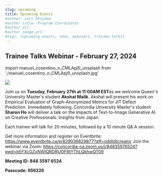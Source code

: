 ```yaml
---
slug: upcoming
title: Upcoming Events
#author: Lori Akiyama
#author_title: Program Coordinator 
#author_url: 
#author_image_url: 
#tags: [upcoming events, news, webinars, trainee talks]
---
```


## Trainee Talks Webinar - February 27, 2024


import manuel_cosentino_n_CMLApjfI_unsplash from './manuel_cosentino_n_CMLApjfI_unsplash.jpg'

<p class="manuel_cosentino_n_CMLApjfI_unsplash"><img src={manuel_cosentino_n_CMLApjfI_unsplash}/></p>

Join us on **Tuesday, February 27th at 11:00AM EST**as we welcome Queen's University Master's student **Akshat Malik.**  Akshat will present his work on Empirical Evaluation of Graph-Anonymized Metrics for JIT Defect Prediction.  Immediately following, Concordia University Master's student **Sharon Ho** will deliver a talk on the Impacts of Text-to-Image Generative AI on Creative Professionals: Insights from Japan.

Each trainee will talk for 20 minutes, followed by a 10 minute Q& A session.

Get more information and register on Eventbrite: https://www.eventbrite.ca/e/829036629877?aff=oddtdtcreator
Join the webinar via Zoom:
https://concordia-ca.zoom.us/j/84835976524?pwd=bEFXcGZxNWlQRDRUOFRtYThLQkhwQT09

**Meeting ID:  848 3597 6524**

**Passcode:  956226**

